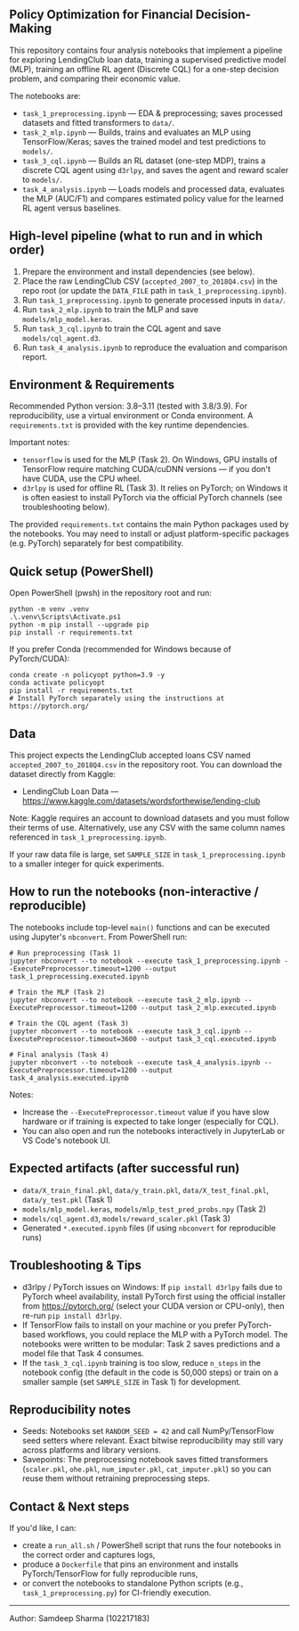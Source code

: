 ## Policy Optimization for Financial Decision-Making

This repository contains four analysis notebooks that implement a pipeline for
exploring LendingClub loan data, training a supervised predictive model (MLP),
training an offline RL agent (Discrete CQL) for a one-step decision problem,
and comparing their economic value.

The notebooks are:

- `task_1_preprocessing.ipynb` — EDA & preprocessing; saves processed datasets
  and fitted transformers to `data/`.
- `task_2_mlp.ipynb` — Builds, trains and evaluates an MLP using TensorFlow/Keras;
  saves the trained model and test predictions to `models/`.
- `task_3_cql.ipynb` — Builds an RL dataset (one-step MDP), trains a discrete
  CQL agent using `d3rlpy`, and saves the agent and reward scaler to `models/`.
- `task_4_analysis.ipynb` — Loads models and processed data, evaluates the
  MLP (AUC/F1) and compares estimated policy value for the learned RL agent
  versus baselines.

## High-level pipeline (what to run and in which order)

1. Prepare the environment and install dependencies (see below).
2. Place the raw LendingClub CSV (`accepted_2007_to_2018Q4.csv`) in the repo root
   (or update the `DATA_FILE` path in `task_1_preprocessing.ipynb`).
3. Run `task_1_preprocessing.ipynb` to generate processed inputs in `data/`.
4. Run `task_2_mlp.ipynb` to train the MLP and save `models/mlp_model.keras`.
5. Run `task_3_cql.ipynb` to train the CQL agent and save `models/cql_agent.d3`.
6. Run `task_4_analysis.ipynb` to reproduce the evaluation and comparison report.

## Environment & Requirements

Recommended Python version: 3.8–3.11 (tested with 3.8/3.9). For reproducibility,
use a virtual environment or Conda environment. A `requirements.txt` is provided
with the key runtime dependencies.

Important notes:
- `tensorflow` is used for the MLP (Task 2). On Windows, GPU installs of
  TensorFlow require matching CUDA/cuDNN versions — if you don't have CUDA,
  use the CPU wheel.
- `d3rlpy` is used for offline RL (Task 3). It relies on PyTorch; on Windows it
  is often easiest to install PyTorch via the official PyTorch channels (see
  troubleshooting below).

The provided `requirements.txt` contains the main Python packages used by the
notebooks. You may need to install or adjust platform-specific packages (e.g.
PyTorch) separately for best compatibility.

## Quick setup (PowerShell)

Open PowerShell (pwsh) in the repository root and run:

```pwsh
python -m venv .venv
.\.venv\Scripts\Activate.ps1
python -m pip install --upgrade pip
pip install -r requirements.txt
```

If you prefer Conda (recommended for Windows because of PyTorch/CUDA):

```pwsh
conda create -n policyopt python=3.9 -y
conda activate policyopt
pip install -r requirements.txt
# Install PyTorch separately using the instructions at https://pytorch.org/
```

## Data

This project expects the LendingClub accepted loans CSV named
`accepted_2007_to_2018Q4.csv` in the repository root. You can download the
dataset directly from Kaggle:

- LendingClub Loan Data — https://www.kaggle.com/datasets/wordsforthewise/lending-club

Note: Kaggle requires an account to download datasets and you must follow
their terms of use. Alternatively, use any CSV with the same column names
referenced in `task_1_preprocessing.ipynb`.

If your raw data file is large, set `SAMPLE_SIZE` in `task_1_preprocessing.ipynb`
to a smaller integer for quick experiments.

## How to run the notebooks (non-interactive / reproducible)

The notebooks include top-level `main()` functions and can be executed using
Jupyter's `nbconvert`. From PowerShell run:

```pwsh
# Run preprocessing (Task 1)
jupyter nbconvert --to notebook --execute task_1_preprocessing.ipynb --ExecutePreprocessor.timeout=1200 --output task_1_preprocessing.executed.ipynb

# Train the MLP (Task 2)
jupyter nbconvert --to notebook --execute task_2_mlp.ipynb --ExecutePreprocessor.timeout=1200 --output task_2_mlp.executed.ipynb

# Train the CQL agent (Task 3)
jupyter nbconvert --to notebook --execute task_3_cql.ipynb --ExecutePreprocessor.timeout=3600 --output task_3_cql.executed.ipynb

# Final analysis (Task 4)
jupyter nbconvert --to notebook --execute task_4_analysis.ipynb --ExecutePreprocessor.timeout=1200 --output task_4_analysis.executed.ipynb
```

Notes:
- Increase the `--ExecutePreprocessor.timeout` value if you have slow hardware
  or if training is expected to take longer (especially for CQL).
- You can also open and run the notebooks interactively in JupyterLab or
  VS Code's notebook UI.

## Expected artifacts (after successful run)

- `data/X_train_final.pkl`, `data/y_train.pkl`, `data/X_test_final.pkl`, `data/y_test.pkl` (Task 1)
- `models/mlp_model.keras`, `models/mlp_test_pred_probs.npy` (Task 2)
- `models/cql_agent.d3`, `models/reward_scaler.pkl` (Task 3)
- Generated `*.executed.ipynb` files (if using `nbconvert` for reproducible runs)

## Troubleshooting & Tips

- d3rlpy / PyTorch issues on Windows: If `pip install d3rlpy` fails due to
  PyTorch wheel availability, install PyTorch first using the official
  installer from https://pytorch.org/ (select your CUDA version or CPU-only),
  then re-run `pip install d3rlpy`.
- If TensorFlow fails to install on your machine or you prefer PyTorch-based
  workflows, you could replace the MLP with a PyTorch model. The notebooks were
  written to be modular: Task 2 saves predictions and a model file that Task 4
  consumes.
- If the `task_3_cql.ipynb` training is too slow, reduce `n_steps` in the
  notebook config (the default in the code is 50,000 steps) or train on a
  smaller sample (set `SAMPLE_SIZE` in Task 1) for development.

## Reproducibility notes

- Seeds: Notebooks set `RANDOM_SEED = 42` and call NumPy/TensorFlow seed
  setters where relevant. Exact bitwise reproducibility may still vary across
  platforms and library versions.
- Savepoints: The preprocessing notebook saves fitted transformers
  (`scaler.pkl`, `ohe.pkl`, `num_imputer.pkl`, `cat_imputer.pkl`) so you can
  reuse them without retraining preprocessing steps.

## Contact & Next steps

If you'd like, I can:

- create a `run_all.sh` / PowerShell script that runs the four notebooks in the
  correct order and captures logs,
- produce a `Dockerfile` that pins an environment and installs PyTorch/TensorFlow
  for fully reproducible runs,
- or convert the notebooks to standalone Python scripts (e.g., `task_1_preprocessing.py`) for CI-friendly execution.

---

Author: Samdeep Sharma (102217183)

